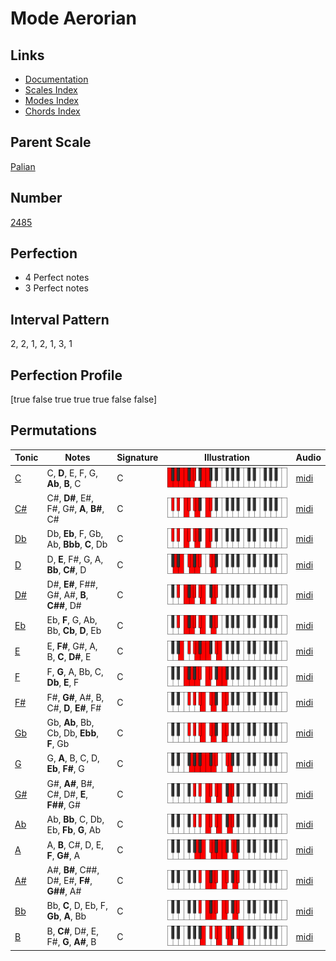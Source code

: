 # Mode Aerorian

## Links

- [Documentation](index.md)
- [Scales Index](Scales.md)
- [Modes Index](Modes.md)
- [Chords Index](Chords.md)

## Parent Scale

[Palian](ScalePalian.md)

## Number

[2485](https://ianring.com/musictheory/scales/2485)

## Perfection

- 4 Perfect notes
- 3 Perfect notes

## Interval Pattern

2, 2, 1, 2, 1, 3, 1

## Perfection Profile

[true false true true true false false]

## Permutations

| Tonic | Notes | Signature | Illustration | Audio |
|-------|-------|-----------|--------------|-------|
| [C](ModeCNaturalAerorian.md) | C, **D**, E, F, G, **Ab**, **B**, C | C | ![CNaturalAerorian](ModeCNaturalAerorian.png) | [midi](https://github.com/edipermadi/music/blob/main/docs/ModeCNaturalAerorian.mid?raw=true) |
| [C#](ModeCSharpAerorian.md) | C#, **D#**, E#, F#, G#, **A**, **B#**, C# | C | ![CSharpAerorian](ModeCSharpAerorian.png) | [midi](https://github.com/edipermadi/music/blob/main/docs/ModeCSharpAerorian.mid?raw=true) |
| [Db](ModeDFlatAerorian.md) | Db, **Eb**, F, Gb, Ab, **Bbb**, **C**, Db | C | ![DFlatAerorian](ModeDFlatAerorian.png) | [midi](https://github.com/edipermadi/music/blob/main/docs/ModeDFlatAerorian.mid?raw=true) |
| [D](ModeDNaturalAerorian.md) | D, **E**, F#, G, A, **Bb**, **C#**, D | C | ![DNaturalAerorian](ModeDNaturalAerorian.png) | [midi](https://github.com/edipermadi/music/blob/main/docs/ModeDNaturalAerorian.mid?raw=true) |
| [D#](ModeDSharpAerorian.md) | D#, **E#**, F##, G#, A#, **B**, **C##**, D# | C | ![DSharpAerorian](ModeDSharpAerorian.png) | [midi](https://github.com/edipermadi/music/blob/main/docs/ModeDSharpAerorian.mid?raw=true) |
| [Eb](ModeEFlatAerorian.md) | Eb, **F**, G, Ab, Bb, **Cb**, **D**, Eb | C | ![EFlatAerorian](ModeEFlatAerorian.png) | [midi](https://github.com/edipermadi/music/blob/main/docs/ModeEFlatAerorian.mid?raw=true) |
| [E](ModeENaturalAerorian.md) | E, **F#**, G#, A, B, **C**, **D#**, E | C | ![ENaturalAerorian](ModeENaturalAerorian.png) | [midi](https://github.com/edipermadi/music/blob/main/docs/ModeENaturalAerorian.mid?raw=true) |
| [F](ModeFNaturalAerorian.md) | F, **G**, A, Bb, C, **Db**, **E**, F | C | ![FNaturalAerorian](ModeFNaturalAerorian.png) | [midi](https://github.com/edipermadi/music/blob/main/docs/ModeFNaturalAerorian.mid?raw=true) |
| [F#](ModeFSharpAerorian.md) | F#, **G#**, A#, B, C#, **D**, **E#**, F# | C | ![FSharpAerorian](ModeFSharpAerorian.png) | [midi](https://github.com/edipermadi/music/blob/main/docs/ModeFSharpAerorian.mid?raw=true) |
| [Gb](ModeGFlatAerorian.md) | Gb, **Ab**, Bb, Cb, Db, **Ebb**, **F**, Gb | C | ![GFlatAerorian](ModeGFlatAerorian.png) | [midi](https://github.com/edipermadi/music/blob/main/docs/ModeGFlatAerorian.mid?raw=true) |
| [G](ModeGNaturalAerorian.md) | G, **A**, B, C, D, **Eb**, **F#**, G | C | ![GNaturalAerorian](ModeGNaturalAerorian.png) | [midi](https://github.com/edipermadi/music/blob/main/docs/ModeGNaturalAerorian.mid?raw=true) |
| [G#](ModeGSharpAerorian.md) | G#, **A#**, B#, C#, D#, **E**, **F##**, G# | C | ![GSharpAerorian](ModeGSharpAerorian.png) | [midi](https://github.com/edipermadi/music/blob/main/docs/ModeGSharpAerorian.mid?raw=true) |
| [Ab](ModeAFlatAerorian.md) | Ab, **Bb**, C, Db, Eb, **Fb**, **G**, Ab | C | ![AFlatAerorian](ModeAFlatAerorian.png) | [midi](https://github.com/edipermadi/music/blob/main/docs/ModeAFlatAerorian.mid?raw=true) |
| [A](ModeANaturalAerorian.md) | A, **B**, C#, D, E, **F**, **G#**, A | C | ![ANaturalAerorian](ModeANaturalAerorian.png) | [midi](https://github.com/edipermadi/music/blob/main/docs/ModeANaturalAerorian.mid?raw=true) |
| [A#](ModeASharpAerorian.md) | A#, **B#**, C##, D#, E#, **F#**, **G##**, A# | C | ![ASharpAerorian](ModeASharpAerorian.png) | [midi](https://github.com/edipermadi/music/blob/main/docs/ModeASharpAerorian.mid?raw=true) |
| [Bb](ModeBFlatAerorian.md) | Bb, **C**, D, Eb, F, **Gb**, **A**, Bb | C | ![BFlatAerorian](ModeBFlatAerorian.png) | [midi](https://github.com/edipermadi/music/blob/main/docs/ModeBFlatAerorian.mid?raw=true) |
| [B](ModeBNaturalAerorian.md) | B, **C#**, D#, E, F#, **G**, **A#**, B | C | ![BNaturalAerorian](ModeBNaturalAerorian.png) | [midi](https://github.com/edipermadi/music/blob/main/docs/ModeBNaturalAerorian.mid?raw=true) |
